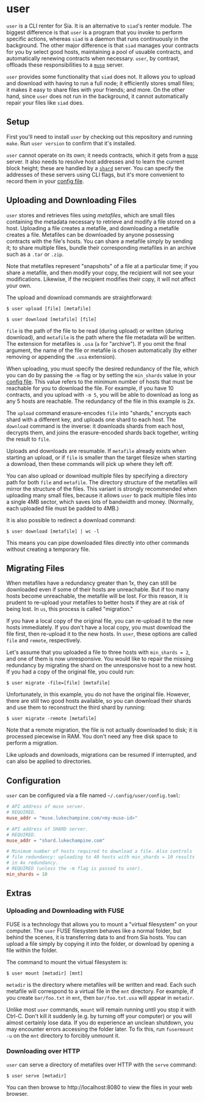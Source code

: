 # user

`user` is a CLI renter for Sia. It is an alternative to `siad`'s renter module.
The biggest difference is that `user` is a program that you invoke to perform
specific actions, whereas `siad` is a daemon that runs continuously in the
background. The other major difference is that `siad` manages your contracts for
you by select good hosts, maintaining a pool of usuable contracts, and
automatically renewing contracts when necessary. `user`, by contrast, offloads
these responsibilities to a [`muse`](https://github.com/lukechampine/muse)
server.

`user` provides some functionality that `siad` does not. It allows you to upload
and download with having to run a full node; it efficiently stores small files;
it makes it easy to share files with your friends; and more. On the other hand,
since `user` does not run in the background, it cannot automatically repair your
files like `siad` does.


## Setup

First you'll need to install `user` by checking out this repository and running
`make`. Run `user version` to confirm that it's installed.

`user` cannot operate on its own; it needs contracts, which it gets from a
[`muse`](https://github.com/lukechampine/muse) server. It also needs to resolve
host addresses and to learn the current block height; these are handled by a
[`shard`](https://github.com/lukechampine/shard) server. You can specify the
addresses of these servers using CLI flags, but it's more convenient to record
them in your [config file](#configuration).


## Uploading and Downloading Files

`user` stores and retrieves files using *metafiles*, which are small files
containing the metadata necessary to retrieve and modify a file stored on a
host. Uploading a file creates a metafile, and downloading a metafile creates a
file. Metafiles can be downloaded by anyone possessing contracts with the file's
hosts. You can share a metafile simply by sending it; to share multiple files,
bundle their corresponding metafiles in an archive such as a `.tar` or `.zip`.

Note that metafiles represent "snapshots" of a file at a particular time; if you
share a metafile, and then modify your copy, the recipient will not see your
modifications. Likewise, if the recipient modifies their copy, it will not
affect your own.

The upload and download commands are straightforward:

```
$ user upload [file] [metafile]

$ user download [metafile] [file]
```

`file` is the path of the file to be read (during upload) or written (during
download), and `metafile` is the path where the file metadata will be written.
The extension for metafiles is `.usa` (`a` for "archive"). If you omit the final
argument, the name of the file or metafile is chosen automatically (by either
removing or appending the `.usa` extension).

When uploading, you must specify the desired redundancy of the file, which you
can do by passing the `-m` flag or by setting the `min_shards` value in your
[config file](#configuration). This value refers to the minimum number of hosts
that must be reachable for you to download the file. For example, if you have 10
contracts, and you upload with `-m 5`, you will be able to download as long as
any 5 hosts are reachable. The redundancy of the file in this example is 2x.

The `upload` command erasure-encodes `file` into "shards," encrypts each shard
with a different key, and uploads one shard to each host. The `download` command
is the inverse: it downloads shards from each host, decrypts them, and joins the
erasure-encoded shards back together, writing the result to `file`.

Uploads and downloads are resumable. If `metafile` already exists when starting
an upload, or if `file` is smaller than the target filesize when starting a
download, then these commands will pick up where they left off.

You can also upload or download multiple files by specifying a directory path
for both `file` and `metafile`. The directory structure of the metafiles will
mirror the structure of the files. This variant is strongly recommended when
uploading many small files, because it allows `user` to pack multiple files
into a single 4MB sector, which saves lots of bandwidth and money. (Normally,
each uploaded file must be padded to 4MB.)

It is also possible to redirect a download command:

```
$ user download [metafile] | wc -l
```

This means you can pipe downloaded files directly into other commands without
creating a temporary file.


## Migrating Files

When metafiles have a redundancy greater than 1x, they can still be downloaded
even if some of their hosts are unreachable. But if too many hosts become
unreachable, the metafile will be lost. For this reason, it is prudent to
re-upload your metafiles to better hosts if they are at risk of being lost.
In `us`, this process is called "migration."

If you have a local copy of the original file, you can re-upload it to the new
hosts immediately. If you don't have a local copy, you must download the file
first, then re-upload it to the new hosts. In `user`, these options are called
`file` and `remote`, respectively.

Let's assume that you uploaded a file to three hosts with `min_shards = 2`, and
one of them is now unresponsive. You would like to repair the missing redundancy
by migrating the shard on the unresponsive host to a new host. If you had a copy
of the original file, you could run:

```
$ user migrate -file=[file] [metafile]
```

Unfortunately, in this example, you do not have the original file. However,
there are still two good hosts available, so you can download their shards and
use them to reconstruct the third shard by running:

```
$ user migrate -remote [metafile]
```

Note that a remote migration, the file is not actually downloaded to disk; it is
processed piecewise in RAM. You don't need any free disk space to perform a
migration.

Like uploads and downloads, migrations can be resumed if interrupted, and can
also be applied to directories.


## Configuration

`user` can be configured via a file named `~/.config/user/config.toml`:

```toml
# API address of muse server.
# REQUIRED.
muse_addr = "muse.lukechampine.com/<my-muse-id>"

# API address of SHARD server.
# REQUIRED.
muse_addr = "shard.lukechampine.com"

# Minimum number of hosts required to download a file. Also controls
# file redundancy: uploading to 40 hosts with min_shards = 10 results
# in 4x redundancy.
# REQUIRED (unless the -m flag is passed to user).
min_shards = 10
```


## Extras

### Uploading and Downloading with FUSE

FUSE is a technology that allows you to mount a "virtual filesystem" on your
computer. The `user` FUSE filesystem behaves like a normal folder, but behind
the scenes, it is transferring data to and from Sia hosts. You can upload a file
simply by copying it into the folder, or download by opening a file within the
folder.

The command to mount the virtual filesystem is:

```
$ user mount [metadir] [mnt]
```

`metadir` is the directory where metafiles will be written and read. Each such
metafile will correspond to a virtual file in the `mnt` directory. For example,
if you create `bar/foo.txt` in `mnt`, then `bar/foo.txt.usa` will appear in
`metadir`.

Unlike most `user` commands, `mount` will remain running until you stop it with
Ctrl-C. Don't kill it suddenly (e.g. by turning off your computer) or you will
almost certainly lose data. If you do experience an unclean shutdown, you may
encounter errors accessing the folder later. To fix this, run `fusermount -u`
on the `mnt` directory to forcibly unmount it.


### Downloading over HTTP

`user` can serve a directory of metafiles over HTTP with the `serve` command:

```
$ user serve [metadir]
```

You can then browse to http://localhost:8080 to view the files in your web
browser.
